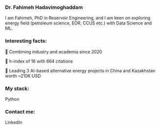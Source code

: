 ### Dr. Fahimeh Hadavimoghaddam

I am Fahimeh, PhD in Reservoir Engineering, and I am keen on exploring energy field (petroleum science, EOR, CCUS etc.) with Data Science and ML. 

### Interesting facts:
🌷 Combining industry and academia since 2020

🌷 h-index of 16 with 664 citations

🌷 Leading 3 AI-based alternative energy projects in China and Kazakhstan worth ~210K USD

### My stack:
Python

### Contact me:
LinkedIn
